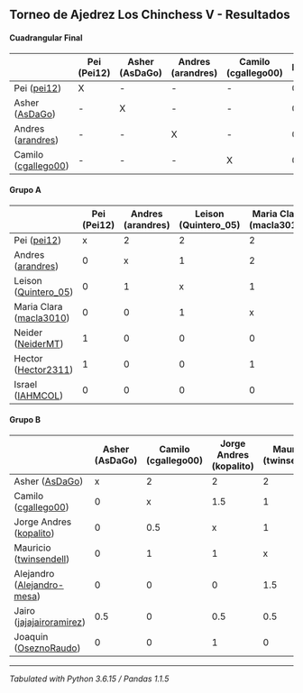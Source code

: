 ## Torneo de Ajedrez Los Chinchess V - Resultados

#### Cuadrangular Final
|                                                                    | Pei (Pei12) | Asher (AsDaGo) | Andres (arandres) | Camilo (cgallego00) | Puntos | Neudstadtl |
|--------------------------------------------------------------------|-------------|----------------|-------------------|---------------------|--------|------------|
| Pei ([pei12](https://lichess.org/?user=pei12#friend))              | X           | -              | -                 | -                   |      0 |          0 |
| Asher ([AsDaGo](https://lichess.org/?user=AsDaGo#friend))          | -           | X              | -                 | -                   |      0 |          0 |
| Andres ([arandres](https://lichess.org/?user=arandres#friend))     | -           | -              | X                 | -                   |      0 |          0 |
| Camilo ([cgallego00](https://lichess.org/?user=cgallego00#friend)) | -           | -              | -                 | X                   |      0 |          0 |

#### Grupo A
|                                                                       | Pei (Pei12) | Andres (arandres) | Leison (Quintero_05) | Maria Clara (macla3010) | Neider (NeiderMT) | Hector (Hector2311) | Israel (IAHMCOL) | Bye | PTOS | Neudstatdl |
|-----------------------------------------------------------------------|-------------|-------------------|----------------------|-------------------------|-------------------|---------------------|------------------|-----|------|------------|
| Pei ([pei12](https://lichess.org/?user=pei12#friend))                 |           x |                 2 |                    2 |                       2 |                 1 |                   1 |                2 |   2 |   12 |         76 |
| Andres ([arandres](https://lichess.org/?user=arandres#friend))        |           0 |                 x |                    1 |                       2 |                 2 |                   2 |                2 |   2 |   11 |         56 |
| Leison ([Quintero_05](https://lichess.org/?user=Quintero_05#friend))  |           0 |                 1 |                    x |                       1 |                 2 |                   2 |                2 |   2 |   10 |         49 |
| Maria Clara ([macla3010](https://lichess.org/?user=macla3010#friend)) |           0 |                 0 |                    1 |                       x |                 2 |                   1 |                2 |   2 |    8 |         35 |
| Neider ([NeiderMT](https://lichess.org/?user=NeiderMT#friend))        |           1 |                 0 |                    0 |                       0 |                 x |                   2 |                2 |   2 |    7 |         28 |
| Hector ([Hector2311](https://lichess.org/?user=Hector2311#friend))    |           1 |                 0 |                    0 |                       1 |                 0 |                   x |                1 |   2 |    5 |         23 |
| Israel ([IAHMCOL](https://lichess.org/?user=IAHMCOL#friend))          |           0 |                 0 |                    0 |                       0 |                 0 |                   1 |                x |   2 |    3 |          5 |

#### Grupo B
|                                                                               | Asher (AsDaGo) | Camilo (cgallego00) | Jorge Andres (kopalito) | Mauricio (twinsendell) | Alejandro (Alejandro-mesa) | Jairo (jajajairoramirez) | Joaquin (OseznoRaudo) | Bye | PTOS | Neudstatdl |
|-------------------------------------------------------------------------------|----------------|---------------------|-------------------------|------------------------|----------------------------|--------------------------|-----------------------|-----|------|------------|
| Asher ([AsDaGo](https://lichess.org/?user=AsDaGo#friend))                     |              x |                   2 |                       2 |                      2 |                          2 |                      1.5 |                     2 |   2 | 13.5 |      80.75 |
| Camilo ([cgallego00](https://lichess.org/?user=cgallego00#friend))            |              0 |                   x |                     1.5 |                      1 |                          2 |                        2 |                     2 |   2 | 10.5 |         50 |
| Jorge Andres ([kopalito](https://lichess.org/?user=kopalito#friend))          |              0 |                 0.5 |                       x |                      1 |                          2 |                      1.5 |                     1 |   2 |    8 |         37 |
| Mauricio ([twinsendell](https://lichess.org/?user=twinsendell#friend))        |              0 |                   1 |                       1 |                      x |                        0.5 |                      1.5 |                     2 |   2 |    8 |       36.5 |
| Alejandro ([Alejandro-mesa](https://lichess.org/?user=Alejandro-mesa#friend)) |              0 |                   0 |                       0 |                    1.5 |                          x |                        2 |                     1 |   2 |  6.5 |         25 |
| Jairo ([jajajairoramirez](https://lichess.org/?user=jajajairoramirez#friend)) |            0.5 |                   0 |                     0.5 |                    0.5 |                          0 |                        x |                     1 |   2 |  4.5 |      18.75 |
| Joaquin ([OseznoRaudo](https://lichess.org/?user=OseznoRaudo#friend))         |              0 |                   0 |                       1 |                      0 |                          1 |                        0 |                     x |   2 |    4 |       14.5 |

****
*Tabulated with Python 3.6.15 / Pandas 1.1.5*
